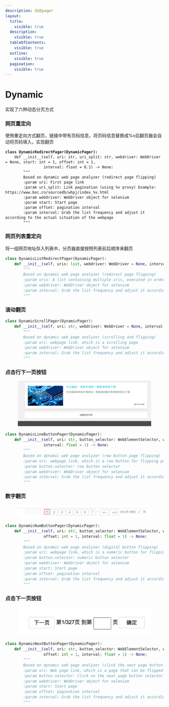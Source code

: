 ```yaml
---
description: 动态pager
layout:
  title:
    visible: true
  description:
    visible: true
  tableOfContents:
    visible: true
  outline:
    visible: true
  pagination:
    visible: true
---
```


# Dynamic

实现了六种动态分页方式

### 网页重定向

使用重定向方式翻页，链接中带有页码信息，将页码信息替换成%v后翻页器会自动将页码填入，实现翻页

<pre class="language-python"><code class="lang-python"><strong>class DynamicRedirectPager(DynamicPager):
</strong>    def __init__(self, uri: str, uri_split: str, webdriver: WebDriver = None, start: int = 1, offset: int = 1,
                 interval: float = 0.1) -> None:
        """
        Based on dynamic web page analyzer (redirect page flipping)
        :param uri: First page link
        :param uri_split: Link pagination (using %v proxy) Example: https://www.boc.cn/sourcedb/whpj/index_%v.html
        :param webdriver: WebDriver object for selenium
        :param start: Start page
        :param offset: pagination interval
        :param interval: Grab the list frequency and adjust it according to the actual situation of the webpage
        """       
</code></pre>

### 网页列表重定向

将一组网页地址存入列表中，分页器直接按照列表前后顺序来翻页

```python
class DynamicListRedirectPager(DynamicPager):
    def __init__(self, uris: list, webdriver: WebDriver = None, interval: float = 0.1) -> None:
        """
        Based on dynamic web page analyzer (redirect page flipping)
        :param uris: A list containing multiple uris, executed in order downwards
        :param webdriver: WebDriver object for selenium
        :param interval: Grab the list frequency and adjust it according to the actual situation of the webpage
        """
```

### 滚动翻页

```python
class DynamicScrollPager(DynamicPager):
    def __init__(self, uri: str, webdriver: WebDriver = None, interval: float = 1) -> None:
        """
        Based on dynamic web page analyzer (scrolling and flipping)
        :param uri: webpage link, which is a scrolling page
        :param webdriver: WebDriver object for selenium
        :param interval: Grab the list frequency and adjust it according to the actual situation of the webpage
        """
```

### 点击行下一页按钮

<figure><img src="../../.gitbook/assets/截屏2024-05-15 15.13.38.png" alt=""><figcaption></figcaption></figure>

```python
class DynamicLineButtonPager(DynamicPager):
    def __init__(self, uri: str, button_selector: WebElementSelector, webdriver: WebDriver = None,
                 interval: float = 1) -> None:
        """
        Based on dynamic web page analyzer (row button page flipping)
        :param uri: webpage link, which is a row button for flipping pages
        :param button.selector: row button selector
        :param webdriver: WebDriver object for selenium
        :param interval: Grab the list frequency and adjust it according to the actual situation of the webpage
        """
```

### 数字翻页

<figure><img src="../../.gitbook/assets/截屏2024-05-15 15.14.31.png" alt=""><figcaption></figcaption></figure>

```python
class DynamicNumButtonPager(DynamicPager):
    def __init__(self, uri: str, button_selector: WebElementSelector, webdriver: WebDriver = None, start: int = 1,
                 offset: int = 1, interval: float = 1) -> None:
        """
        Based on dynamic web page analyzer (digital button flipping)
        :param uri: webpage link, which is a numeric button for flipping pages
        :param button.selector: numeric button selector
        :param webdriver: WebDriver object for selenium
        :param start: Start page
        :param offset: pagination interval
        :param interval: Grab the list frequency and adjust it according to the actual situation of the webpage
        """
```

### 点击下一页按钮

<figure><img src="../../.gitbook/assets/截屏2024-05-15 15.15.49.png" alt=""><figcaption></figcaption></figure>

```python
class DynamicNextButtonPager(DynamicPager):
    def __init__(self, uri: str, button_selector: WebElementSelector, webdriver: WebDriver = None, start: int = 1,
                 offset: int = 1, interval: float = 1) -> None:
        """
        Based on dynamic web page analyzer (click the next page button to page)
        :param uri: Web page link, which is a page that can be flipped by clicking the next page button
        :param button.selector: Click on the next page button selector
        :param webdriver: WebDriver object for selenium
        :param start: Start page
        :param offset: pagination interval
        :param interval: Grab the list frequency and adjust it according to the actual situation of the webpage
        """
```
